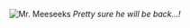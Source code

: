 ![Mr. Meeseeks](314694832_1172217190360306_1457508838831764367_n.png)
_Pretty sure he will be back...!_
